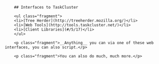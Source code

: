 		## Interfaces to TaskCluster

		<ul class="fragment">
		<li>[Tree Herder](http://treeherder.mozilla.org/)</li>
		<li>[Web Tools](http://tools.taskcluster.net/)</li>
		<li>[Client Libraries](#/5/17)</li>
		</ul>

		<p class="fragment">__Anything__ you can via one of these web interfaces, you can also script.</p>

		<p class="fragment">You can also do much, much more.</p>
